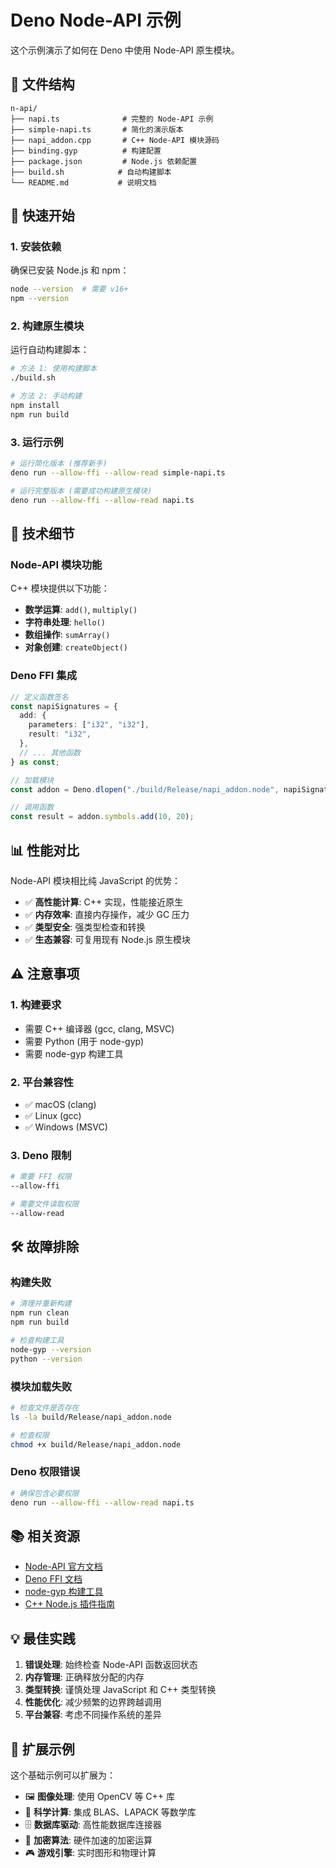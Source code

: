 # Deno Node-API 示例

这个示例演示了如何在 Deno 中使用 Node-API 原生模块。

## 📁 文件结构

```
n-api/
├── napi.ts              # 完整的 Node-API 示例
├── simple-napi.ts       # 简化的演示版本
├── napi_addon.cpp       # C++ Node-API 模块源码
├── binding.gyp          # 构建配置
├── package.json         # Node.js 依赖配置
├── build.sh            # 自动构建脚本
└── README.md           # 说明文档
```

## 🚀 快速开始

### 1. 安装依赖

确保已安装 Node.js 和 npm：

```bash
node --version  # 需要 v16+
npm --version
```

### 2. 构建原生模块

运行自动构建脚本：

```bash
# 方法 1: 使用构建脚本
./build.sh

# 方法 2: 手动构建
npm install
npm run build
```

### 3. 运行示例

```bash
# 运行简化版本 (推荐新手)
deno run --allow-ffi --allow-read simple-napi.ts

# 运行完整版本 (需要成功构建原生模块)
deno run --allow-ffi --allow-read napi.ts
```

## 🔧 技术细节

### Node-API 模块功能

C++ 模块提供以下功能：

- **数学运算**: `add()`, `multiply()`
- **字符串处理**: `hello()`
- **数组操作**: `sumArray()`
- **对象创建**: `createObject()`

### Deno FFI 集成

```typescript
// 定义函数签名
const napiSignatures = {
  add: {
    parameters: ["i32", "i32"],
    result: "i32",
  },
  // ... 其他函数
} as const;

// 加载模块
const addon = Deno.dlopen("./build/Release/napi_addon.node", napiSignatures);

// 调用函数
const result = addon.symbols.add(10, 20);
```

## 📊 性能对比

Node-API 模块相比纯 JavaScript 的优势：

- ✅ **高性能计算**: C++ 实现，性能接近原生
- ✅ **内存效率**: 直接内存操作，减少 GC 压力
- ✅ **类型安全**: 强类型检查和转换
- ✅ **生态兼容**: 可复用现有 Node.js 原生模块

## ⚠️ 注意事项

### 1. 构建要求

- 需要 C++ 编译器 (gcc, clang, MSVC)
- 需要 Python (用于 node-gyp)
- 需要 node-gyp 构建工具

### 2. 平台兼容性

- ✅ macOS (clang)
- ✅ Linux (gcc)
- ✅ Windows (MSVC)

### 3. Deno 限制

```bash
# 需要 FFI 权限
--allow-ffi

# 需要文件读取权限
--allow-read
```

## 🛠️ 故障排除

### 构建失败

```bash
# 清理并重新构建
npm run clean
npm run build

# 检查构建工具
node-gyp --version
python --version
```

### 模块加载失败

```bash
# 检查文件是否存在
ls -la build/Release/napi_addon.node

# 检查权限
chmod +x build/Release/napi_addon.node
```

### Deno 权限错误

```bash
# 确保包含必要权限
deno run --allow-ffi --allow-read napi.ts
```

## 📚 相关资源

- [Node-API 官方文档](https://nodejs.org/api/n-api.html)
- [Deno FFI 文档](https://deno.land/manual/runtime/ffi_api)
- [node-gyp 构建工具](https://github.com/nodejs/node-gyp)
- [C++ Node.js 插件指南](https://nodejs.org/api/addons.html)

## 💡 最佳实践

1. **错误处理**: 始终检查 Node-API 函数返回状态
2. **内存管理**: 正确释放分配的内存
3. **类型转换**: 谨慎处理 JavaScript 和 C++ 类型转换
4. **性能优化**: 减少频繁的边界跨越调用
5. **平台兼容**: 考虑不同操作系统的差异

## 🔮 扩展示例

这个基础示例可以扩展为：

- 🖼️ **图像处理**: 使用 OpenCV 等 C++ 库
- 🔢 **科学计算**: 集成 BLAS、LAPACK 等数学库
- 🗄️ **数据库驱动**: 高性能数据库连接器
- 🔐 **加密算法**: 硬件加速的加密运算
- 🎮 **游戏引擎**: 实时图形和物理计算